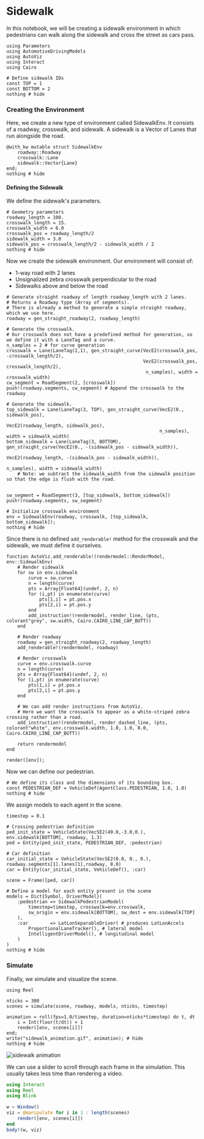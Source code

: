 # Sidewalk

In this notebook, we will be creating a sidewalk environment in which
 pedestrians can walk along the sidewalk and cross the street as cars pass.


```@example sidewalk
using Parameters
using AutomotiveDrivingModels
using AutoViz
using Interact
using Cairo

# Define sidewalk IDs
const TOP = 1
const BOTTOM = 2
nothing # hide
```

### Creating the Environment
Here, we create a new type of environment called SidewalkEnv. It consists of a roadway, crosswalk, and sidewalk. A sidewalk is a Vector of Lanes that run alongside the road.


```@example sidewalk
@with_kw mutable struct SidewalkEnv
    roadway::Roadway
    crosswalk::Lane
    sidewalk::Vector{Lane}
end;
nothing # hide
```

#### Defining the Sidewalk
We define the sidewalk's parameters.


```@example sidewalk
# Geometry parameters
roadway_length = 100.
crosswalk_length = 15.
crosswalk_width = 6.0
crosswalk_pos = roadway_length/2
sidewalk_width = 3.0
sidewalk_pos = crosswalk_length/2 - sidewalk_width / 2
nothing # hide
```

Now we create the sidewalk environment. 
Our environment will consist of:
* 1-way road with 2 lanes
* Unsignalized zebra crosswalk perpendicular to the road
* Sidewalks above and below the road


```@example sidewalk
# Generate straight roadway of length roadway_length with 2 lanes.
# Returns a Roadway type (Array of segments).
# There is already a method to generate a simple straight roadway, which we use here.
roadway = gen_straight_roadway(2, roadway_length) 

# Generate the crosswalk.
# Our crosswalk does not have a predefined method for generation, so we define it with a LaneTag and a curve.
n_samples = 2 # for curve generation
crosswalk = Lane(LaneTag(2,1), gen_straight_curve(VecE2(crosswalk_pos, -crosswalk_length/2),
                                                  VecE2(crosswalk_pos, crosswalk_length/2),
                                                   n_samples), width = crosswalk_width)
cw_segment = RoadSegment(2, [crosswalk])
push!(roadway.segments, cw_segment) # Append the crosswalk to the roadway

# Generate the sidewalk.
top_sidewalk = Lane(LaneTag(3, TOP), gen_straight_curve(VecE2(0., sidewalk_pos),
                                                      VecE2(roadway_length, sidewalk_pos),
                                                        n_samples), width = sidewalk_width)
bottom_sidewalk = Lane(LaneTag(3, BOTTOM), gen_straight_curve(VecE2(0., -(sidewalk_pos - sidewalk_width)),
                                                          VecE2(roadway_length, -(sidewalk_pos - sidewalk_width)),
                                                            n_samples), width = sidewalk_width) 
    # Note: we subtract the sidewalk_width from the sidewalk position so that the edge is flush with the road.


sw_segment = RoadSegment(3, [top_sidewalk, bottom_sidewalk])
push!(roadway.segments, sw_segment)

# Initialize crosswalk environment
env = SidewalkEnv(roadway, crosswalk, [top_sidewalk, bottom_sidewalk]);
nothing # hide
```

Since there is no defined `add_renderable!` method for the crosswalk and the sidewalk, we must define it ourselves.


```@example sidewalk
function AutoViz.add_renderable!(rendermodel::RenderModel, env::SidewalkEnv)
    # Render sidewalk
    for sw in env.sidewalk
        curve = sw.curve
        n = length(curve)
        pts = Array{Float64}(undef, 2, n)
        for (i,pt) in enumerate(curve)
            pts[1,i] = pt.pos.x
            pts[2,i] = pt.pos.y
        end
        add_instruction!(rendermodel, render_line, (pts, colorant"grey", sw.width, Cairo.CAIRO_LINE_CAP_BUTT))
    end
    
    # Render roadway
    roadway = gen_straight_roadway(2, roadway_length)
    add_renderable!(rendermodel, roadway)
    
    # Render crosswalk
    curve = env.crosswalk.curve
    n = length(curve)
    pts = Array{Float64}(undef, 2, n)
    for (i,pt) in enumerate(curve)
        pts[1,i] = pt.pos.x
        pts[2,i] = pt.pos.y
    end

    # We can add render instructions from AutoViz.
    # Here we want the crosswalk to appear as a white-striped zebra crossing rather than a road.
    add_instruction!(rendermodel, render_dashed_line, (pts, colorant"white", env.crosswalk.width, 1.0, 1.0, 0.0, Cairo.CAIRO_LINE_CAP_BUTT))

    return rendermodel
end
```


```@example sidewalk
render([env]);
```

Now we can define our pedestrian.


```@example sidewalk
# We define its class and the dimensions of its bounding box.
const PEDESTRIAN_DEF = VehicleDef(AgentClass.PEDESTRIAN, 1.0, 1.0)
nothing # hide
```

We assign models to each agent in the scene.

```@example sidewalk
timestep = 0.1

# Crossing pedestrian definition
ped_init_state = VehicleState(VecSE2(49.0,-3.0,0.), env.sidewalk[BOTTOM], roadway, 1.3)
ped = Entity(ped_init_state, PEDESTRIAN_DEF, :pedestrian)

# Car definition
car_initial_state = VehicleState(VecSE2(0.0, 0., 0.), roadway.segments[1].lanes[1],roadway, 8.0)
car = Entity(car_initial_state, VehicleDef(), :car)

scene = Frame([ped, car])

# Define a model for each entity present in the scene
models = Dict{Symbol, DriverModel}(
    :pedestrian => SidewalkPedestrianModel(
        timestep=timestep, crosswalk=env.crosswalk,
        sw_origin = env.sidewalk[BOTTOM], sw_dest = env.sidewalk[TOP]
    ),
    :car        => LatLonSeparableDriver( # produces LatLonAccels
        ProportionalLaneTracker(), # lateral model
        IntelligentDriverModel(), # longitudinal model
    )
)
nothing # hide
```


### Simulate
Finally, we simulate and visualize the scene.

```@example sidewalk
using Reel

nticks = 300
scenes = simulate(scene, roadway, models, nticks, timestep)

animation = roll(fps=1.0/timestep, duration=nticks*timestep) do t, dt
    i = Int(floor(t/dt)) + 1
    render([env, scenes[i]])
end;
write("sidewalk_animation.gif", animation); # hide
nothing # hide
```
![sidewalk animation](sidewalk_animation.gif)


We can use a slider to scroll through each frame in the simulation. This usually takes less time than rendering a video.


```julia
using Interact
using Reel
using Blink

w = Window()
viz = @manipulate for i in 1 : length(scenes)
    render([env, scenes[i]])
end
body!(w, viz)
```
